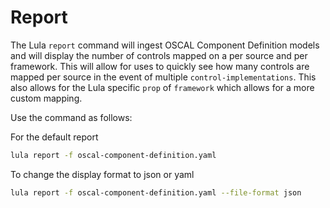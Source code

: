 # Report

The Lula `report` command will ingest OSCAL Component Definition models and will display the number of controls mapped on a per source and per framework. This will allow for uses to quickly see how many controls are mapped per source in the event of multiple `control-implementations`. This also allows for the Lula specific `prop` of `framework` which allows for a more custom mapping.

Use the command as follows:

For the default report

```bash
lula report -f oscal-component-definition.yaml
```

To change the display format to json or yaml

```bash
lula report -f oscal-component-definition.yaml --file-format json
```
